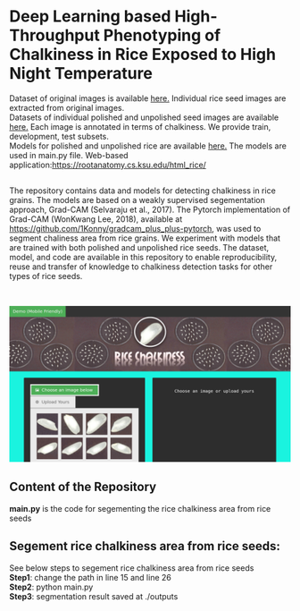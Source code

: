 # Deep Learning based High-Throughput Phenotyping of Chalkiness in Rice Exposed to High Night Temperature
<!--Web-based application will be available as soon as the paper is published <br />
Mobile friendly, no installation required, no coding skills required <br />-->
Dataset of original images is available <a href="https://ksuemailprod-my.sharepoint.com/:f:/g/personal/cwang16_ksu_edu/EuW4snBXRwhFizUUhDymxM8BSwG7PQmdX64yHqHak_GhSg?e=HufGdh">here.</a> Individual rice seed images are extracted from original images.<br />
Datasets of individual polished and unpolished seed images are available <a href="https://ksuemailprod-my.sharepoint.com/:f:/g/personal/cwang16_ksu_edu/Eqckdb5CGlJDocMZrlCBOZgBYNxsBIfuGYy_LQHGTW3taw?e=LTYFGb">here.</a> Each image is annotated in terms of chalkiness. We provide train, development, test subsets. <br />
Models for polished and unpolished rice are available <a href="https://ksuemailprod-my.sharepoint.com/:f:/g/personal/cwang16_ksu_edu/EuWYz0GHek5EsJoWOXyQMFcB-i47HwHYnv9tAUipJuB3Hw?e=mGRFep">here.</a> The models are used in main.py file.
Web-based application:https://rootanatomy.cs.ksu.edu/html_rice/ 
 <br />


##
The repository contains data and models for detecting chalkiness in rice grains. The models are based on a weakly supervised segementation approach, Grad-CAM (Selvaraju et al., 2017). The Pytorch implementation of Grad-CAM (WonKwang Lee, 2018), available at https://github.com/1Konny/gradcam_plus_plus-pytorch, was used to segment chaliness area from rice grains. We experiment with models that are trained with both polished and unpolished rice seeds.  The dataset, model, and code are available in this repository to enable reproducibility, reuse and transfer of knowledge to chalkiness detection tasks for other types of rice seeds.
<br />

<br>
<p align="center">
<img src=assets/Screenshot.png>
</p>

## Content of the Repository
__main.py__ is the code for segementing the rice chalkiness area from rice seeds <br />

## Segement rice chalkiness area from rice seeds:
See below steps to segement rice chalkiness area from rice seeds <br />
__Step1__: change the path in line 15 and line 26 <br />
__Step2__: python main.py <br />
__Step3__: segmentation result saved at ./outputs <br />





